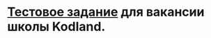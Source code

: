 # [Тестовое задание](<https://drive.google.com/file/d/1iRZ1lCXZz13iObbO-mcFoDxLoC4G4Wnu/view>) для вакансии школы Kodland.
